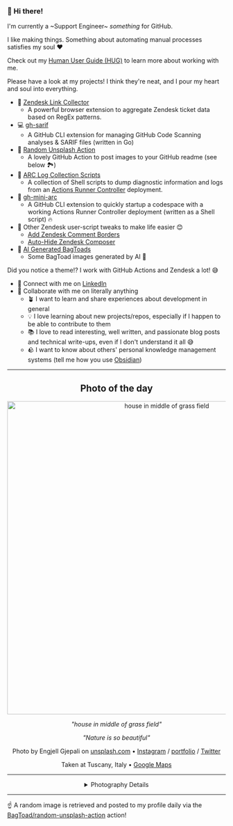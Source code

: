 ### 👋 Hi there!

I'm currently a ~Support Engineer~ _something_ for GitHub.

I like making things. Something about automating manual processes satisfies my soul ❤️

Check out my [Human User Guide (HUG)](https://gist.github.com/BagToad/a28f06f1c46e6e5d419b98921e835f40) to learn more about working with me.

Please have a look at my projects! I think they're neat, and I pour my heart and soul into everything.

- 🔗 [Zendesk Link Collector](https://github.com/BagToad/Zendesk-Link-Collector) 
  - A powerful browser extension to aggregate Zendesk ticket data based on RegEx patterns.
- 💻 [gh-sarif](https://github.com/BagToad/gh-sarif)
  - A GitHub CLI extension for managing GitHub Code Scanning analyses & SARIF files (written in Go)
- 🌊 [Random Unsplash Action](https://github.com/BagToad/random-unsplash-action)
  - A lovely GitHub Action to post images to your GitHub readme (see below 🏞️)
- 🏃 [ARC Log Collection Scripts](https://github.com/BagToad/arc-log-collection-scripts)
  - A collection of Shell scripts to dump diagnostic information and logs from an [Actions Runner Controller](https://github.com/actions/actions-runner-controller) deployment.
- 🏃 [gh-mini-arc](https://github.com/BagToad/gh-mini-arc)
  - A GitHub CLI extension to quickly startup a codespace with a working Actions Runner Controller deployment (written as a Shell script) 🔥
- 🧘 Other Zendesk user-script tweaks to make life easier 😊
  - [Add Zendesk Comment Borders](https://github.com/BagToad/add-zendesk-comment-borders)
  - [Auto-Hide Zendesk Composer](https://github.com/BagToad/Auto-Hide-Zendesk-Composer)
- 🐸 [AI Generated BagToads](https://github.com/BagToad/bagtoads)
  - Some BagToad images generated by AI 🐸

Did you notice a theme!? I work with GitHub Actions and Zendesk a lot! 😅

- 🔗 Connect with me on [LinkedIn](https://www.linkedin.com/in/kynan-ware/)
- 🤝 Collaborate with me on literally anything
  - 🪴 I want to learn and share experiences about development in general
  - 💡 I love learning about new projects/repos, especially if I happen to be able to contribute to them
  - 📚 I love to read interesting, well written, and passionate blog posts and technical write-ups, even if I don't understand it all 😅
  - 🪨 I want to know about others' personal knowledge management systems (tell me how you use [Obsidian](https://obsidian.md/))
 
----
<div align="center">

## Photo of the day
  
  <a href="https://unsplash.com/photos/house-in-middle-of-grass-field-M0OIyN5u8ZM"><img width="720" src="https://images.unsplash.com/photo-1552598715-7eeb9232a2ac?crop=entropy&cs=tinysrgb&fit=max&fm=jpg&ixid=M3w1NTI0NDl8MHwxfHJhbmRvbXx8fHx8fHx8fDE3MzIxNjg4MjV8&ixlib=rb-4.0.3&q=80&w=1080" alt="house in middle of grass field"></a>
  
  <em>"house in middle of grass field"</em>
  
  <em>"Nature is so beautiful"</em>

  Photo by Engjell Gjepali on [unsplash.com](https://unsplash.com/) • [Instagram](https://instagram.com/feeltherealnature) / [portfolio](http://instagr.am/feeltherealnature) / [Twitter](https://twitter.com/iamengjell)
  
  Taken at Tuscany, Italy • [Google Maps](https://www.google.com/maps/search/?api=1&query=43.771051,11.248621)
  
  ---
  
<details>
<summary>Photography Details</summary>
  
| Parameter     | Value |
| ------------- | ----- |
| Camera Model  | NIKON D500 |
| Exposure Time | 20 |
| Aperture      | 11 |
| Focal Length  | 62.0 |
| ISO           | 100 |
| Location      | Tuscany, Italy (Italy) |
| Coordinates   | Latitude 43.771051, Longitude 11.248621 |

### Map

```geojson
        {
            "type": "FeatureCollection",
            "features": [
                {
                    "type": "Feature",
                    "properties": {},
                    "geometry": {
                        "coordinates": [
                            11.248621,
                            43.771051
                        ],
                        "type": "Point"
                    },
                    "id": 1
                },
                {
                    "type": "Feature",
                    "properties": {},
                    "geometry": {
                        "coordinates": [
                            [
                                11.548621,
                                44.071051
                            ],
                            [
                                11.548621,
                                43.471051
                            ],
                            [
                                10.948621,
                                43.471051
                            ],
                            [
                                10.948621,
                                44.071051
                            ],
                            [
                                11.548621,
                                44.071051
                            ]
                        ],
                        "type": "LineString"
                    }
                }
            ]
        }
```

</details>

</div>

----

☝️ A random image is retrieved and posted to my profile daily via the [BagToad/random-unsplash-action](https://github.com/BagToad/random-unsplash-action) action!

